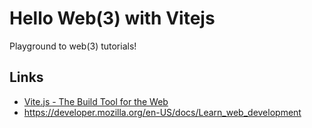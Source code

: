 # Hello Web(3) with Vitejs

Playground to web(3) tutorials!

## Links

- [Vite.js - The Build Tool for the Web](https://vitejs.dev/)
- https://developer.mozilla.org/en-US/docs/Learn_web_development
